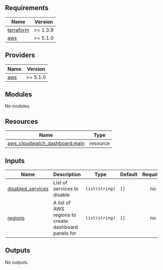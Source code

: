 ## Requirements

| Name | Version |
|------|---------|
| <a name="requirement_terraform"></a> [terraform](#requirement\_terraform) | >= 1.3.9 |
| <a name="requirement_aws"></a> [aws](#requirement\_aws) | >= 5.1.0 |

## Providers

| Name | Version |
|------|---------|
| <a name="provider_aws"></a> [aws](#provider\_aws) | >= 5.1.0 |

## Modules

No modules.

## Resources

| Name | Type |
|------|------|
| [aws_cloudwatch_dashboard.main](https://registry.terraform.io/providers/hashicorp/aws/latest/docs/resources/cloudwatch_dashboard) | resource |

## Inputs

| Name | Description | Type | Default | Required |
|------|-------------|------|---------|:--------:|
| <a name="input_disabled_services"></a> [disabled\_services](#input\_disabled\_services) | List of services to disable | `list(string)` | `[]` | no |
| <a name="input_regions"></a> [regions](#input\_regions) | A list of AWS regions to create dashboard panels for | `list(string)` | `[]` | no |

## Outputs

No outputs.
